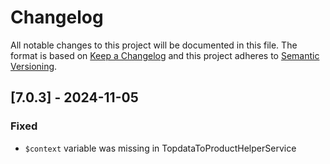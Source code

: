 # Changelog

All notable changes to this project will be documented in this file. 
The format is based on [Keep a Changelog](https://keepachangelog.com/) and this project adheres to [Semantic Versioning](https://semver.org/).

## [7.0.3] - 2024-11-05
### Fixed
- `$context` variable was missing in TopdataToProductHelperService


